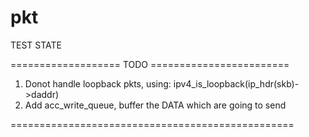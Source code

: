pkt
===
TEST STATE

=================== TODO ========================
1.	Donot handle loopback pkts, using: ipv4_is_loopback(ip_hdr(skb)->daddr)
2.	Add acc_write_queue, buffer the DATA which are going to send


=================================================
